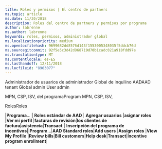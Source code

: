 ```yaml
---
title: Roles y permisos | El centro de partners
ms.topic: article
ms.date: 11/20/2018
description: Roles del centro de partners y permisos por programa
author: labrenne
ms.author: labrenne
keywords: roles, permisos, administrador global
ms.localizationpriority: medium
ms.openlocfilehash: 9699682dd8576d143f1553005348035f5ddcb76d
ms.sourcegitcommit: 92f5e5c3d42d968719d70b1cadc021a918fdd97e
ms.translationtype: MT
ms.contentlocale: es-ES
ms.lasthandoff: 12/11/2018
ms.locfileid: "8963077"
---
```

<span data-ttu-id="1cf61-104">Administrador de usuarios de administrador Global de inquilino AAD</span><span class="sxs-lookup"><span data-stu-id="1cf61-104">AAD tenant Global admin User admin</span></span>


<span data-ttu-id="1cf61-105">MPN, CSP, ISV, del programa</span><span class="sxs-lookup"><span data-stu-id="1cf61-105">Program MPN, CSP, ISV,</span></span>  

<span data-ttu-id="1cf61-106">Roles</span><span class="sxs-lookup"><span data-stu-id="1cf61-106">Roles</span></span>


<span data-ttu-id="1cf61-107">|**Programa**… | **Roles estándar de AAD** | **Agregar usuarios**   |**asignar roles**   |**Ver mi perfil**   |**facturas de revisión**|**los clientes de factura**|**asistencia**|**Transact** | **Inscripción del programa de incentivos**|</span><span class="sxs-lookup"><span data-stu-id="1cf61-107">|**Program**...|**AAD Standard roles**|**Add users**   |**Assign roles**   |**View My Profile**   |**Review bills**|**Bill customers**|**Help desk**|**Transact**|**Incentive program enrollment**|</span></span> 